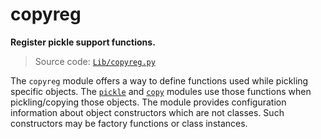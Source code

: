 # copyreg

**Register pickle support functions.**

> Source code: [`Lib/copyreg.py`](https://github.com/python/cpython/tree/3.12/Lib/copyreg.py)

The `copyreg` module offers a way to define functions used while pickling specific objects. The [`pickle`](/modules/pickle/) and [`copy`](/modules/copy/) modules use those functions when pickling/copying those objects. The module provides configuration information about object constructors which are not classes. Such constructors may be factory functions or class instances.
